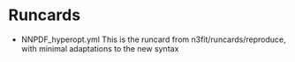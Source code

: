# Runcards

- NNPDF_hyperopt.yml
    This is the runcard from n3fit/runcards/reproduce, with minimal adaptations to the new syntax

